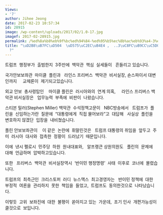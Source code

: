 ```yaml
---
Views:
- '7'
author: Jihee Jeong
date: 2017-02-23 10:57:34
id: 28915
image: /wp-content/uploads/2017/02/1.0-17.jpg
imagef: 2017-02-28915.jpg
permalink: /%ed%8a%b8%eb%9f%bc%ed%94%84-%ed%95%b5%ec%8b%ac%eb%93%a4-3%ec%a3%bc%eb%a7%8c%ec%97%90-%ea%b5%90%ec%b2%b4/
title: "\uD2B8\uB7FC\uD504  \uD575\uC2EC\uB4E4 ,  ..3\uC8FC\uB9CC\uC5D0 \uAD50\uCCB4\
  ?"
---
```


트럼프  행정부가  출범한지  3주만에  백악관  핵심  실세들이   흔들리고 있습니다.

국가안보보좌관  마이클  플린과   라인스 프리버스  백악관  비서실장, 숀스파이서 대변인까지     교체론이  제기되고있습니다.

외교 안보  총사령탑인    마이클 플린은  러시아와의  연계 의혹,     라인스 프리버스 백악관 비서실장은   업무능력  부족에  비판이  나왔습니다.

스티븐 밀러(Stephen Miller) 백악관  수석정책고문이   NBC방송에서   트럼프가  플린을  신임하는가란  질문에  “대통령에게  직접 물어보라”고  대답해   사실상  플린을  변호하지 않겠단  입장을  내비쳤습니다.

플린 안보보좌관이    이 같은  논란에  휘말린것은   트럼프 대통령의 취임을  앞두고  주미  러시아  대사와  접촉한  정황이  드러났기  때문입니다.

이에  낸시 펠로시  민주당  하원  원내대표와,   알프랭큰 상원의원도   플린의  문제에  대해  언급하며  압박하고있습니다.

또한   프리버스  백악관  비서실장역시  ‘반이민 행정명령’  사태  이후로  코너에  몰렸습니다.

트럼프의  최측근인  크리스토퍼  러디  뉴스맥스  최고경영자는   반이민 정책에  대한  부정적  여론을  관리하지  못한  책임을  들었고,  트럼프도  동의한것으로  나타났습니다.

이렇듯  고위  보좌진에  대한  불평이  쏟아지고 있는  가운데,  조기 인사  개편가능성이  클것으로  보입니다.

&nbsp;

&nbsp;